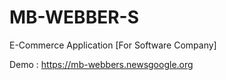 # MB-WEBBER-S
E-Commerce Application [For Software Company]

Demo : https://mb-webbers.newsgoogle.org
